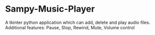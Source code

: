 # Sampy-Music-Player
A tkinter python application which can add, delete and play audio files. Additional features: Pause, Stop, Rewind, Mute, Volume control
